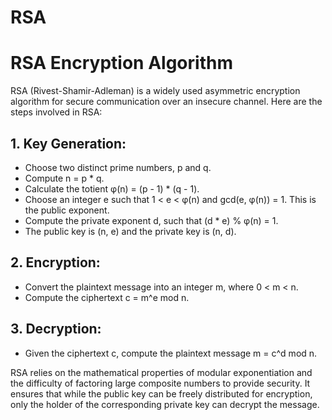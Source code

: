 # RSA
# RSA Encryption Algorithm

RSA (Rivest-Shamir-Adleman) is a widely used asymmetric encryption algorithm for secure communication over an insecure channel. Here are the steps involved in RSA:

## 1. Key Generation:
   - Choose two distinct prime numbers, p and q.
   - Compute n = p * q.
   - Calculate the totient φ(n) = (p - 1) * (q - 1).
   - Choose an integer e such that 1 < e < φ(n) and gcd(e, φ(n)) = 1. This is the public exponent.
   - Compute the private exponent d, such that (d * e) % φ(n) = 1.
   - The public key is (n, e) and the private key is (n, d).

## 2. Encryption:
   - Convert the plaintext message into an integer m, where 0 < m < n.
   - Compute the ciphertext c = m^e mod n.

## 3. Decryption:
   - Given the ciphertext c, compute the plaintext message m = c^d mod n.

RSA relies on the mathematical properties of modular exponentiation and the difficulty of factoring large composite numbers to provide security. It ensures that while the public key can be freely distributed for encryption, only the holder of the corresponding private key can decrypt the message.
